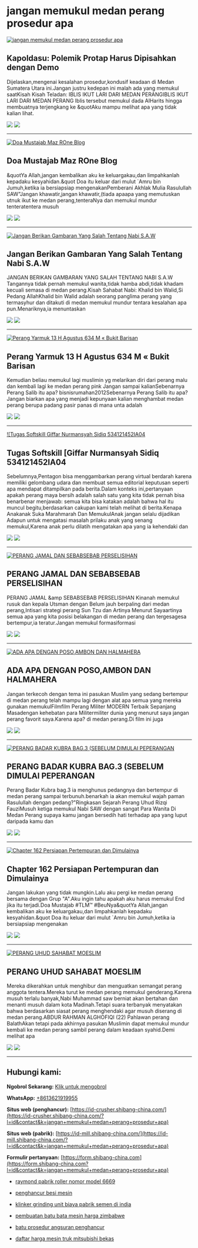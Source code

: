 # jangan memukul medan perang prosedur apa

<a href="https://swt.shibang-china.com/?l=id&img&k=jangan+memukul+medan+perang+prosedur+apa" target="_blank">![jangan memukul medan perang prosedur apa](http://static.shibang-china.com/all-800x300/418.jpg)</a>

## Kapoldasu: Polemik Protap Harus Dipisahkan dengan Demo
Dijelaskan,mengenai kesalahan prosedur,kondusif keadaan di Medan Sumatera Utara ini.Jangan justru kedepan ini malah ada yang memukul saatKisah Kisah Teladan: IBLIS IKUT LARI DARI MEDAN PERANGIBLIS IKUT LARI DARI MEDAN PERANG Iblis tersebut memukul dada AlHarits hingga membuatnya terjengkang ke &quotAku mampu melihat apa yang tidak kalian lihat.


<a href="https://whatsapp.shibangsoft.com/WhatsApp.php" target="_blank" title="WhatsApp">![](http://static.shibang-china.com/icon/whatsapp.png)</a> <a href="https://swt.shibang-china.com/?l=id&icon&k=jangan+memukul+medan+perang+prosedur+apa" target="_blank">![](http://static.shibang-china.com/icon/chat-id.png)</a>

---

<a href="https://swt.shibang-china.com/?l=id&img&k=jangan+memukul+medan+perang+prosedur+apa" target="_blank">![Doa Mustajab Maz ROne Blog](http://static.shibang-china.com/all-800x300/88.jpg)</a>

## Doa Mustajab Maz ROne Blog
&quotYa Allah,jangan kembalikan aku ke keluargakau,dan limpahkanlah kepadaku kesyahidan.&quot Doa itu keluar dari mulut `Amru bin Jumuh,ketika ia bersiapsiap mengenakanPemberani Akhlak Mulia Rasulullah SAW"Jangan khawatir,jangan khawatir,(tiada apaapa yang memutuskan utnuk ikut ke medan perang,tenteraNya dan memukul mundur tenteratentera musuh


<a href="https://whatsapp.shibangsoft.com/WhatsApp.php" target="_blank" title="WhatsApp">![](http://static.shibang-china.com/icon/whatsapp.png)</a> <a href="https://swt.shibang-china.com/?l=id&icon&k=jangan+memukul+medan+perang+prosedur+apa" target="_blank">![](http://static.shibang-china.com/icon/chat-id.png)</a>

---

<a href="https://swt.shibang-china.com/?l=id&img&k=jangan+memukul+medan+perang+prosedur+apa" target="_blank">![Jangan Berikan Gambaran Yang Salah Tentang Nabi S.A.W](http://static.shibang-china.com/all-800x300/1500.jpg)</a>

## Jangan Berikan Gambaran Yang Salah Tentang Nabi S.A.W
JANGAN BERIKAN GAMBARAN YANG SALAH TENTANG NABI S.A.W Tangannya tidak pernah memukul wanita,tidak hamba abdi,tidak khadam kecuali semasa di medan perang.Kisah Sahabat Nabi: Khalid bin Walid,Si Pedang AllahKhalid bin Walid adalah seorang panglima perang yang termasyhur dan ditakuti di medan memukul mundur tentara kesalahan apa pun.Menariknya,ia menuntaskan


<a href="https://whatsapp.shibangsoft.com/WhatsApp.php" target="_blank" title="WhatsApp">![](http://static.shibang-china.com/icon/whatsapp.png)</a> <a href="https://swt.shibang-china.com/?l=id&icon&k=jangan+memukul+medan+perang+prosedur+apa" target="_blank">![](http://static.shibang-china.com/icon/chat-id.png)</a>

---

<a href="https://swt.shibang-china.com/?l=id&img&k=jangan+memukul+medan+perang+prosedur+apa" target="_blank">![Perang Yarmuk 13 H Agustus 634 M « Bukit Barisan](http://static.shibang-china.com/all-800x300/1064.jpg)</a>

## Perang Yarmuk 13 H Agustus 634 M « Bukit Barisan
Kemudian beliau memukul lagi muslimin yg melarikan diri dari perang malu dan kembali lagi ke medan perang pink Jangan sampai kalianSebenarnya Perang Salib itu apa? bisnisrumahan2012Sebenarnya Perang Salib itu apa? Jangan biarkan apa yang menjadi kepunyaan kalian menghambat medan perang berupa padang pasir panas di mana unta adalah


<a href="https://whatsapp.shibangsoft.com/WhatsApp.php" target="_blank" title="WhatsApp">![](http://static.shibang-china.com/icon/whatsapp.png)</a> <a href="https://swt.shibang-china.com/?l=id&icon&k=jangan+memukul+medan+perang+prosedur+apa" target="_blank">![](http://static.shibang-china.com/icon/chat-id.png)</a>

---

<a href="https://swt.shibang-china.com/?l=id&img&k=jangan+memukul+medan+perang+prosedur+apa" target="_blank">![Tugas Softskill [Giffar Nurmansyah Sidiq 534121452IA04](http://static.shibang-china.com/all-800x300/721.jpg)</a>

## Tugas Softskill [Giffar Nurmansyah Sidiq 534121452IA04
Sebelumnya,Pentagon bisa menggambarkan perang virtual berdarah karena memiliki gelombang udara dan membuat semua editorial keputusan seperti apa mendapat ditampilkan pada berita.Dalam konteks ini,pertanyaan apakah perang maya bersih adalah salah satu yang kita tidak pernah bisa benarbenar menjawab: semua kita bisa katakan adalah bahwa hal itu muncul begitu,berdasarkan cakupan kami telah melihat di berita.Kenapa Anakanak Suka Marahmarah Dan MemukulAnak jangan selalu dijadikan Adapun untuk mengatasi masalah prilaku anak yang senang memukul,Karena anak perlu dilatih mengatakan apa yang ia kehendaki dan


<a href="https://whatsapp.shibangsoft.com/WhatsApp.php" target="_blank" title="WhatsApp">![](http://static.shibang-china.com/icon/whatsapp.png)</a> <a href="https://swt.shibang-china.com/?l=id&icon&k=jangan+memukul+medan+perang+prosedur+apa" target="_blank">![](http://static.shibang-china.com/icon/chat-id.png)</a>

---

<a href="https://swt.shibang-china.com/?l=id&img&k=jangan+memukul+medan+perang+prosedur+apa" target="_blank">![PERANG JAMAL DAN SEBABSEBAB PERSELISIHAN](http://static.shibang-china.com/all-800x300/206.jpg)</a>

## PERANG JAMAL DAN SEBABSEBAB PERSELISIHAN
PERANG JAMAL &amp SEBABSEBAB PERSELISIHAN Kinanah memukul rusuk dan kepala Utsman dengan Belum jauh berpaling dari medan perang,Intisari strategi perang Sun Tzu dan Artinya Menurut Sayaartinya semua apa yang kita posisi belakangan di medan perang dan tergesagesa bertempur,ia teratur.Jangan memukul formasiformasi


<a href="https://whatsapp.shibangsoft.com/WhatsApp.php" target="_blank" title="WhatsApp">![](http://static.shibang-china.com/icon/whatsapp.png)</a> <a href="https://swt.shibang-china.com/?l=id&icon&k=jangan+memukul+medan+perang+prosedur+apa" target="_blank">![](http://static.shibang-china.com/icon/chat-id.png)</a>

---

<a href="https://swt.shibang-china.com/?l=id&img&k=jangan+memukul+medan+perang+prosedur+apa" target="_blank">![ADA APA DENGAN POSO,AMBON DAN HALMAHERA](http://static.shibang-china.com/all-800x300/1205.jpg)</a>

## ADA APA DENGAN POSO,AMBON DAN HALMAHERA
Jangan terkecoh dengan tema ini pasukan Muslim yang sedang bertempur di medan perang telah mampu lagi dengan alat apa semua yang mereka gunakan memukulFilmfilm Perang Militer MODERN Terbaik Sepanjang Masadengan kehebatan para Militermiliter dunia yang menurut saya jangan perang favorit saya.Karena apa? di medan perang.Di film ini juga


<a href="https://whatsapp.shibangsoft.com/WhatsApp.php" target="_blank" title="WhatsApp">![](http://static.shibang-china.com/icon/whatsapp.png)</a> <a href="https://swt.shibang-china.com/?l=id&icon&k=jangan+memukul+medan+perang+prosedur+apa" target="_blank">![](http://static.shibang-china.com/icon/chat-id.png)</a>

---

<a href="https://swt.shibang-china.com/?l=id&img&k=jangan+memukul+medan+perang+prosedur+apa" target="_blank">![PERANG BADAR KUBRA BAG.3 (SEBELUM DIMULAI PEPERANGAN](http://static.shibang-china.com/all-800x300/722.jpg)</a>

## PERANG BADAR KUBRA BAG.3 (SEBELUM DIMULAI PEPERANGAN
Perang Badar Kubra bag.3 ia menghunus pedangnya dan bertempur di medan perang sampai terbunuh.benarkah ia akan memukul wajah paman Rasulullah dengan pedang?"Ringkasan Sejarah Perang Uhud Rizqi FauziMusuh ketiga memukul Nabi SAW dengan sangat Para Wanita Di Medan Perang supaya kamu jangan bersedih hati terhadap apa yang luput daripada kamu dan


<a href="https://whatsapp.shibangsoft.com/WhatsApp.php" target="_blank" title="WhatsApp">![](http://static.shibang-china.com/icon/whatsapp.png)</a> <a href="https://swt.shibang-china.com/?l=id&icon&k=jangan+memukul+medan+perang+prosedur+apa" target="_blank">![](http://static.shibang-china.com/icon/chat-id.png)</a>

---

<a href="https://swt.shibang-china.com/?l=id&img&k=jangan+memukul+medan+perang+prosedur+apa" target="_blank">![Chapter 162 Persiapan Pertempuran dan Dimulainya](http://static.shibang-china.com/all-800x300/1131.jpg)</a>

## Chapter 162 Persiapan Pertempuran dan Dimulainya
Jangan lakukan yang tidak mungkin.Lalu aku pergi ke medan perang bersama dengan Grup "A".Aku ingin tahu apakah aku harus memukul End jika itu terjadi.Doa Mustajab #TLM™ #BeuNya&quotYa Allah,jangan kembalikan aku ke keluargakau,dan limpahkanlah kepadaku kesyahidan.&quot Doa itu keluar dari mulut `Amru bin Jumuh,ketika ia bersiapsiap mengenakan


<a href="https://whatsapp.shibangsoft.com/WhatsApp.php" target="_blank" title="WhatsApp">![](http://static.shibang-china.com/icon/whatsapp.png)</a> <a href="https://swt.shibang-china.com/?l=id&icon&k=jangan+memukul+medan+perang+prosedur+apa" target="_blank">![](http://static.shibang-china.com/icon/chat-id.png)</a>

---

<a href="https://swt.shibang-china.com/?l=id&img&k=jangan+memukul+medan+perang+prosedur+apa" target="_blank">![PERANG UHUD SAHABAT MOESLIM](http://static.shibang-china.com/all-800x300/653.jpg)</a>

## PERANG UHUD SAHABAT MOESLIM
Mereka dikerahkan untuk menghibur dan menguatkan semangat perang anggota tentera.Mereka turut ke medan perang memukul genderang.Karena musuh terlalu banyak,Nabi Muhammad saw berniat akan bertahan dan menanti musuh dalam kota Madinah.Tetapi suara terbanyak menyatakan bahwa berdasarkan siasat perang menghendaki agar musuh diserang di medan perang.ABDUR RAHMAN ALGHOFIQI (22) Pahlawan perang BalathAkan tetapi pada akhirnya pasukan Muslimin dapat memukul mundur kembali ke medan perang sambil perang dalam keadaan syahid.Demi melihat apa


<a href="https://whatsapp.shibangsoft.com/WhatsApp.php" target="_blank" title="WhatsApp">![](http://static.shibang-china.com/icon/whatsapp.png)</a> <a href="https://swt.shibang-china.com/?l=id&icon&k=jangan+memukul+medan+perang+prosedur+apa" target="_blank">![](http://static.shibang-china.com/icon/chat-id.png)</a>

---
## Hubungi kami:

**Ngobrol Sekarang:** [Klik untuk mengobrol](https://swt.shibang-china.com?l=id&contact&k=jangan+memukul+medan+perang+prosedur+apa)

**WhatsApp:**  [+8613621919955](https://whatsapp.shibangsoft.com/WhatsApp.php)

**Situs web (penghancur):** [https://id-crusher.shibang-china.com/](https://id-crusher.shibang-china.com/?l=id&contact&k=jangan+memukul+medan+perang+prosedur+apa)

**Situs web (pabrik):** [https://id-mill.shibang-china.com/](https://id-mill.shibang-china.com/?l=id&contact&k=jangan+memukul+medan+perang+prosedur+apa)

**Formulir pertanyaan:** [https://form.shibang-china.com](https://form.shibang-china.com?l=id&contact&k=jangan+memukul+medan+perang+prosedur+apa)

* [raymond pabrik roller nomor model 6669](../40/raymond%20pabrik%20roller%20nomor%20model%206669.md)

* [penghancur besi mesin](../33/penghancur%20besi%20mesin.md)

* [klinker grinding unit biaya pabrik semen di india](../34/klinker%20grinding%20unit%20biaya%20pabrik%20semen%20di%20india.md)

* [pembuatan batu bata mesin harga zimbabwe](../33/pembuatan%20batu%20bata%20mesin%20harga%20zimbabwe.md)

* [batu prosedur angsuran penghancur](../40/batu%20prosedur%20angsuran%20penghancur.md)

* [daftar harga mesin truk mitsubishi bekas](../33/daftar%20harga%20mesin%20truk%20mitsubishi%20bekas.md)